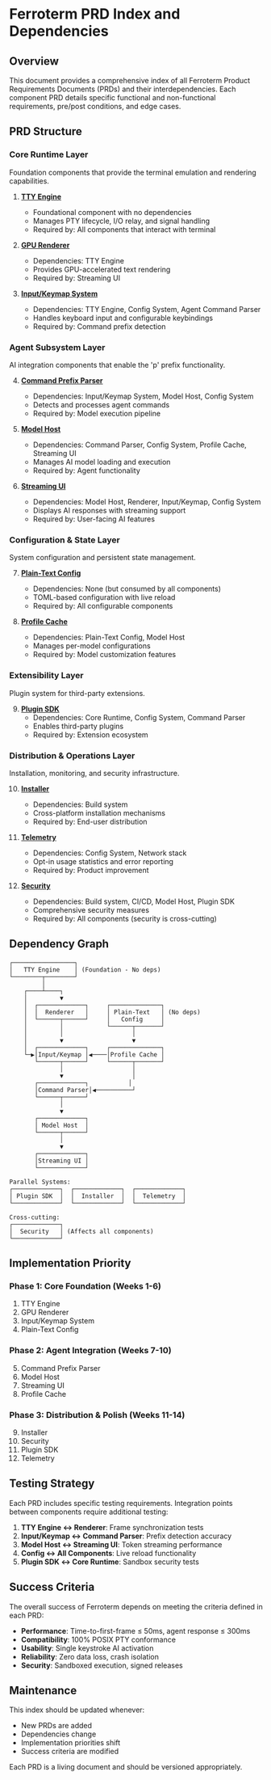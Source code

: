 # Ferroterm PRD Index and Dependencies

## Overview
This document provides a comprehensive index of all Ferroterm Product Requirements Documents (PRDs) and their interdependencies. Each component PRD details specific functional and non-functional requirements, pre/post conditions, and edge cases.

## PRD Structure

### Core Runtime Layer
Foundation components that provide the terminal emulation and rendering capabilities.

1. **[TTY Engine](core-runtime/tty-engine-prd.md)**
   - Foundational component with no dependencies
   - Manages PTY lifecycle, I/O relay, and signal handling
   - Required by: All components that interact with terminal

2. **[GPU Renderer](core-runtime/renderer-prd.md)**
   - Dependencies: TTY Engine
   - Provides GPU-accelerated text rendering
   - Required by: Streaming UI

3. **[Input/Keymap System](core-runtime/input-keymap-prd.md)**
   - Dependencies: TTY Engine, Config System, Agent Command Parser
   - Handles keyboard input and configurable keybindings
   - Required by: Command prefix detection

### Agent Subsystem Layer
AI integration components that enable the 'p' prefix functionality.

4. **[Command Prefix Parser](agent-subsystem/command-parser-prd.md)**
   - Dependencies: Input/Keymap System, Model Host, Config System
   - Detects and processes agent commands
   - Required by: Model execution pipeline

5. **[Model Host](agent-subsystem/model-host-prd.md)**
   - Dependencies: Command Parser, Config System, Profile Cache, Streaming UI
   - Manages AI model loading and execution
   - Required by: Agent functionality

6. **[Streaming UI](agent-subsystem/streaming-ui-prd.md)**
   - Dependencies: Model Host, Renderer, Input/Keymap, Config System
   - Displays AI responses with streaming support
   - Required by: User-facing AI features

### Configuration & State Layer
System configuration and persistent state management.

7. **[Plain-Text Config](config-state/plain-text-config-prd.md)**
   - Dependencies: None (but consumed by all components)
   - TOML-based configuration with live reload
   - Required by: All configurable components

8. **[Profile Cache](config-state/profile-cache-prd.md)**
   - Dependencies: Plain-Text Config, Model Host
   - Manages per-model configurations
   - Required by: Model customization features

### Extensibility Layer
Plugin system for third-party extensions.

9. **[Plugin SDK](extensibility/plugin-sdk-prd.md)**
   - Dependencies: Core Runtime, Config System, Command Parser
   - Enables third-party plugins
   - Required by: Extension ecosystem

### Distribution & Operations Layer
Installation, monitoring, and security infrastructure.

10. **[Installer](distribution-operations/installer-prd.md)**
    - Dependencies: Build system
    - Cross-platform installation mechanisms
    - Required by: End-user distribution

11. **[Telemetry](distribution-operations/telemetry-prd.md)**
    - Dependencies: Config System, Network stack
    - Opt-in usage statistics and error reporting
    - Required by: Product improvement

12. **[Security](distribution-operations/security-prd.md)**
    - Dependencies: Build system, CI/CD, Model Host, Plugin SDK
    - Comprehensive security measures
    - Required by: All components (security is cross-cutting)

## Dependency Graph

```
┌─────────────────┐
│   TTY Engine    │ (Foundation - No deps)
└────────┬────────┘
         │
    ┌────┴────┐
    │         ▼
    │  ┌─────────────┐     ┌──────────────┐
    │  │  Renderer   │     │ Plain-Text   │ (No deps)
    │  └──────┬──────┘     │   Config     │
    │         │            └──────┬───────┘
    │         │                   │
    │         ▼                   ▼
    │  ┌─────────────┐     ┌──────────────┐
    └─▶│Input/Keymap │◀────│Profile Cache │
       └──────┬──────┘     └──────┬───────┘
              │                   │
              ▼                   │
       ┌─────────────┐           │
       │Command Parser│◀──────────┘
       └──────┬──────┘
              │
              ▼
       ┌─────────────┐
       │ Model Host  │
       └──────┬──────┘
              │
              ▼
       ┌─────────────┐
       │Streaming UI │
       └─────────────┘

Parallel Systems:
┌─────────────┐  ┌─────────────┐  ┌─────────────┐
│ Plugin SDK  │  │  Installer  │  │  Telemetry  │
└─────────────┘  └─────────────┘  └─────────────┘

Cross-cutting:
┌─────────────┐
│  Security   │ (Affects all components)
└─────────────┘
```

## Implementation Priority

### Phase 1: Core Foundation (Weeks 1-6)
1. TTY Engine
2. GPU Renderer
3. Input/Keymap System
4. Plain-Text Config

### Phase 2: Agent Integration (Weeks 7-10)
5. Command Prefix Parser
6. Model Host
7. Streaming UI
8. Profile Cache

### Phase 3: Distribution & Polish (Weeks 11-14)
9. Installer
10. Security
11. Plugin SDK
12. Telemetry

## Testing Strategy

Each PRD includes specific testing requirements. Integration points between components require additional testing:

1. **TTY Engine ↔ Renderer**: Frame synchronization tests
2. **Input/Keymap ↔ Command Parser**: Prefix detection accuracy
3. **Model Host ↔ Streaming UI**: Token streaming performance
4. **Config ↔ All Components**: Live reload functionality
5. **Plugin SDK ↔ Core Runtime**: Sandbox security tests

## Success Criteria

The overall success of Ferroterm depends on meeting the criteria defined in each PRD:

- **Performance**: Time-to-first-frame ≤ 50ms, agent response ≤ 300ms
- **Compatibility**: 100% POSIX PTY conformance
- **Usability**: Single keystroke AI activation
- **Reliability**: Zero data loss, crash isolation
- **Security**: Sandboxed execution, signed releases

## Maintenance

This index should be updated whenever:
- New PRDs are added
- Dependencies change
- Implementation priorities shift
- Success criteria are modified

Each PRD is a living document and should be versioned appropriately.